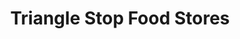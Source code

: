 ---
title: "Triangle Stop Food Stores"
url: /mills-river/triangle-stop-food-stores/
shop: Lebensmittel
---